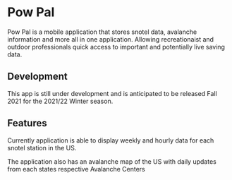 # Pow Pal

Pow Pal is a mobile application that stores snotel data, avalanche information and more all in one application. Allowing recreationaist and outdoor professionals quick access to important and potentially live saving data. 

## Development 

This app is still under development and is anticipated to be released Fall 2021 for the 2021/22 Winter season. 

## Features

Currently application is able to display weekly and hourly data for each snotel station in the US.

The application also has an avalanche map of the US with daily updates from each states respective Avalanche Centers


